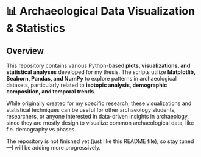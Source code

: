 # 📊 Archaeological Data Visualization & Statistics

## Overview  
This repository contains various Python-based **plots, visualizations, and statistical analyses** developed for my thesis. The scripts utilize **Matplotlib, Seaborn, Pandas, and NumPy** to explore patterns in archaeological datasets, particularly related to **isotopic analysis, demographic composition, and temporal trends**.  

While originally created for my specific research, these visualizations and statistical techniques can be useful for other archaeology students, researchers, or anyone interested in data-driven insights in archaeology, since they are mostly design to visualize common archaeological data, like f.e. demography vs phases.

The repository is not finished yet (just like this README file), so stay tuned—I will be adding more progressively.

